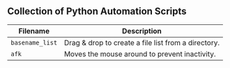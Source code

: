 ## Collection of Python Automation Scripts

| Filename        | Description                                   |
|-----------------|-----------------------------------------------|
| `basename_list` | Drag & drop to create a file list from a directory. |
| `afk`           | Moves the mouse around to prevent inactivity. |
